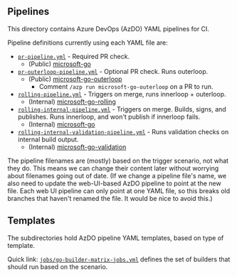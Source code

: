 ## Pipelines

This directory contains Azure DevOps (AzDO) YAML pipelines for CI.

Pipeline definitions currently using each YAML file are:

* [`pr-pipeline.yml`](pr-pipeline.yml) - Required PR check.
  * (Public) [microsoft-go](https://dev.azure.com/dnceng/public/_build?definitionId=1099)
* [`pr-outerloop-pipeline.yml`](pr-outerloop-pipeline.yml) - Optional PR check. Runs outerloop.
  * (Public) [microsoft-go-outerloop](https://dev.azure.com/dnceng/public/_build/index?definitionId=1100)
    * Comment `/azp run microsoft-go-outerloop` on a PR to run.
* [`rolling-pipeline.yml`](rolling-pipeline.yml) - Triggers on merge, runs innerloop + outerloop.
  * (Internal) [microsoft-go-rolling](https://dev.azure.com/dnceng/internal/_build?definitionId=987)
* [`rolling-internal-pipeline.yml`](rolling-internal-pipeline.yml) - Triggers on merge. Builds, signs, and publishes. Runs innerloop, and won't publish if innerloop fails.
  * (Internal) [microsoft-go](https://dev.azure.com/dnceng/internal/_build?definitionId=958)
* [`rolling-internal-validation-pipeline.yml`](rolling-internal-validation-pipeline.yml) - Runs validation checks on internal build output.
  * (Internal) [microsoft-go-validation](https://dev.azure.com/dnceng/internal/_build?definitionId=1166)

The pipeline filenames are (mostly) based on the trigger scenario, not what they
do. This means we can change their content later without worrying about
filenames going out of date. (If we change a pipeline file's name, we also need
to update the web-UI-based AzDO pipeline to point at the new file. Each web UI
pipeline can only point at one YAML file, so this breaks old branches that
haven't renamed the file. It would be nice to avoid this.)

## Templates

The subdirectories hold AzDO pipeline YAML templates, based on type of template.

Quick link: [`jobs/go-builder-matrix-jobs.yml`](jobs/go-builder-matrix-jobs.yml)
defines the set of builders that should run based on the scenario.
